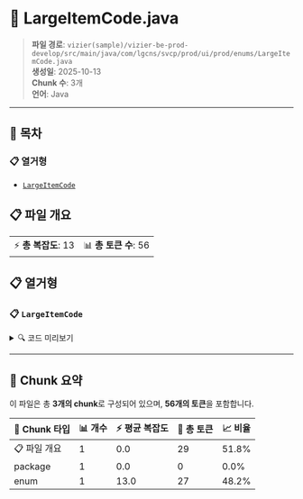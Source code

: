 # 📄 LargeItemCode.java

> **파일 경로**: `vizier(sample)/vizier-be-prod-develop/src/main/java/com/lgcns/svcp/prod/ui/prod/enums/LargeItemCode.java`  
> **생성일**: 2025-10-13  
> **Chunk 수**: 3개  
> **언어**: Java
---

## 📑 목차

### 📋 열거형
- [`LargeItemCode`](#enum-largeitemcode)


## 📋 파일 개요

| | |
|--|--|
| ⚡ **총 복잡도**: 13 | 📊 **총 토큰 수**: 56 |





## 📋 열거형

### <a id="enum-largeitemcode"></a>📋 `LargeItemCode`


<details>
<summary>🔍 코드 미리보기</summary>

```java
public enum LargeItemCode {
	
	O("Offer"),
    G("Group"),
    C("Component"),
    R("Resource");
    
    private String value;
	
    private LargeItemCode(String value) {
    	this.value = value;
    }

	public String getValue() {
		return value;
	}
}...
```

**Chunk 정보**
- 🆔 **ID**: `8c25c4d61d10`
- 📍 **라인**: 3-3

</details>

---



## 🧩 Chunk 요약

이 파일은 총 **3개의 chunk**로 구성되어 있으며, **56개의 토큰**을 포함합니다.

| 🧩 Chunk 타입 | 📊 개수 | ⚡ 평균 복잡도 | 📝 총 토큰 | 📈 비율 |
|---------------|--------|-------------|----------|--------|
| 📋 파일 개요 | 1 | 0.0 | 29 | 51.8% |
| package | 1 | 0.0 | 0 | 0.0% |
| enum | 1 | 13.0 | 27 | 48.2% |

